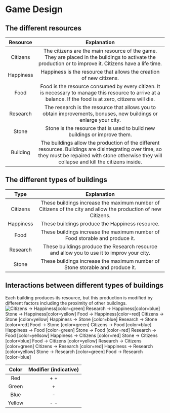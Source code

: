# Game Design
## The different resources
Resource | Explanation
:-:|:-:
Citizens|The citizens are the main resource of the game. They are placed in the buildings to activate the production or to improve it. Citizens have a life time.
Happiness|Happiness is the resource that allows the creation of new citizens.
Food|Food is the resource consumed by every citizen. It is necessary to manage this resource to arrive at a balance. If the food is at zero, citizens will die.
Research|The research is the resource that allows you to obtain improvements, bonuses, new buildings or enlarge your city.
Stone|Stone is the resource that is used to build new buildings or improve them.
Building|The buildings allow the production of the different resources. Buildings are disintegrating over time, so they must be repaired with stone otherwise they will collapse and kill the citizens inside.
## The different types of buildings
Type | Explanation
:-:|:-:
Citizens|These buildings increase the maximum number of Citizens of the city and allow the production of new Citizens.
Happiness|These buildings produce the Happiness resource.
Food|These buildings increase the maximum number of Food storable and produce it. 
Research|These buildings produce the Research resource and allow you to use it to improv your city. 
Stone|These buildings increase the maximum number of Stone storable and produce it.
## Interactions between different types of buildings
Each building produces its resource, but this production is modified by different factors including the proximity of other buildings.
![
  Citizens  -> Happiness[color=green]
  Research  -> Happiness[color=blue]
    Stone   -> Happiness[color=yellow]
    Food    -> Happiness[color=red]
  Citizens  ->   Stone  [color=yellow]
  Happiness ->   Stone  [color=blue]
  Research  ->   Stone  [color=red]
    Food    ->   Stone  [color=green]
  Citizens  ->   Food   [color=blue]
  Happiness ->   Food   [color=green]
    Stone   ->   Food   [color=red]
  Research  ->   Food   [color=yellsow]
  Happiness -> Citizens [color=red]
    Stone   -> Citizens [color=blue]
    Food    -> Citizens [color=yellow]
  Research  -> Citizens [color=green]
  Citizens  -> Research [color=red]
  Happiness -> Research [color=yellow]
    Stone   -> Research [color=green]
    Food    -> Research [color=blue]
](assets/penta.png)

Color | Modifier (indicative)
:------:|:------------------------:
Red|+ +
Green|+
Blue|-
Yellow|- -

